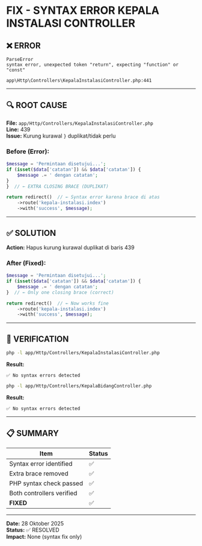 # FIX - SYNTAX ERROR KEPALA INSTALASI CONTROLLER

## ❌ ERROR

```
ParseError
syntax error, unexpected token "return", expecting "function" or "const"

app\Http\Controllers\KepalaInstalasiController.php:441
```

---

## 🔍 ROOT CAUSE

**File:** `app/Http/Controllers/KepalaInstalasiController.php`  
**Line:** 439  
**Issue:** Kurung kurawal `}` duplikat/tidak perlu

### Before (Error):
```php
$message = 'Permintaan disetujui...';
if (isset($data['catatan']) && $data['catatan']) {
    $message .= ' dengan catatan';
}
}  // ← EXTRA CLOSING BRACE (DUPLIKAT)

return redirect()  // ← Syntax error karena brace di atas
    ->route('kepala-instalasi.index')
    ->with('success', $message);
```

---

## ✅ SOLUTION

**Action:** Hapus kurung kurawal duplikat di baris 439

### After (Fixed):
```php
$message = 'Permintaan disetujui...';
if (isset($data['catatan']) && $data['catatan']) {
    $message .= ' dengan catatan';
}  // ← Only one closing brace (correct)

return redirect()  // ← Now works fine
    ->route('kepala-instalasi.index')
    ->with('success', $message);
```

---

## 🧪 VERIFICATION

```bash
php -l app/Http/Controllers/KepalaInstalasiController.php
```

**Result:**
```
✅ No syntax errors detected
```

```bash
php -l app/Http/Controllers/KepalaBidangController.php
```

**Result:**
```
✅ No syntax errors detected
```

---

## 📋 SUMMARY

| Item | Status |
|------|--------|
| Syntax error identified | ✅ |
| Extra brace removed | ✅ |
| PHP syntax check passed | ✅ |
| Both controllers verified | ✅ |
| **FIXED** | ✅ |

---

**Date:** 28 Oktober 2025  
**Status:** ✅ RESOLVED  
**Impact:** None (syntax fix only)
